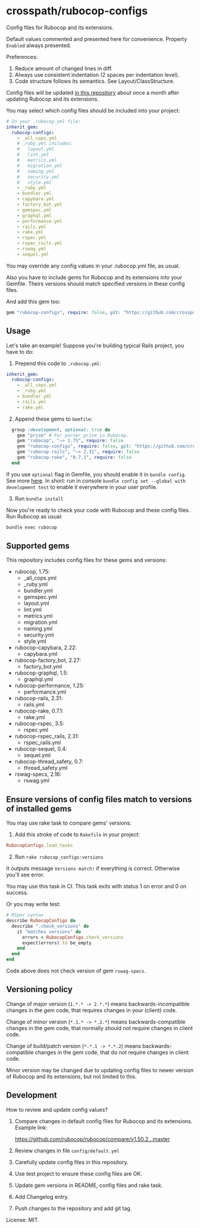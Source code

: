 # crosspath/rubocop-configs

Config files for Rubocop and its extensions.

Default values commented and presented here for convenience.
Property `Enabled` always presented.

Preferences:
1. Reduce amount of changed lines in diff.
2. Always use consistent indentation (2 spaces per indentation level).
3. Code structure follows its semantics. See Layout/ClassStructure.

Config files will be updated
[in this repository](https://github.com/crosspath/rubocop-configs)
about once a month after updating Rubocop and its extensions.

You may select which config files should be included into your project:

```yaml
# In your .rubocop.yml file:
inherit_gem:
  rubocop-configs:
    - _all_cops.yml
    # _ruby.yml includes:
    #   layout.yml
    #   lint.yml
    #   metrics.yml
    #   migration.yml
    #   naming.yml
    #   security.yml
    #   style.yml
    - _ruby.yml
    - bundler.yml
    - capybara.yml
    - factory_bot.yml
    - gemspec.yml
    - graphql.yml
    - performance.yml
    - rails.yml
    - rake.yml
    - rspec.yml
    - rspec_rails.yml
    - rswag.yml
    - sequel.yml
```

You may override any config values in your .rubocop.yml file, as usual.

Also you have to include gems for Rubocop and its extensions into your Gemfile. Theirs versions should match specified versions in these config files.

And add this gem too:

```ruby
gem "rubocop-configs", require: false, git: "https://github.com/crosspath/rubocop-configs.git"
```

## Usage

Let's take an example! Suppose you're building typical Rails project, you have to do:

1. Prepend this code to `.rubocop.yml`:

  ```yaml
  inherit_gem:
    rubocop-configs:
      - _all_cops.yml
      - _ruby.yml
      - bundler.yml
      - rails.yml
      - rake.yml
  ```

2. Append these gems to `Gemfile`:

  ```ruby
    group :development, optional: true do
      gem "prism" # For parser_prism in Rubocop.
      gem "rubocop", "~> 1.75", require: false
      gem "rubocop-configs", require: false, git: "https://github.com/crosspath/rubocop-configs.git"
      gem "rubocop-rails", "~> 2.31", require: false
      gem "rubocop-rake", "0.7.1", require: false
    end
  ```

If you use `optional` flag in Gemfile, you should enable it in `bundle config`. See more
[here](https://bundler.io/v2.4/man/bundle-config.1.html). In short: run in console
`bundle config set --global with development test` to enable it everywhere in your user profile.

3. Run `bundle install`

Now you're ready to check your code with Rubocop and these config files. Run Rubocop as usual:

```sh
bundle exec rubocop
```

## Supported gems

This repository includes config files for these gems and versions:

* rubocop, 1.75:
  - _all_cops.yml
  - _ruby.yml
  - bundler.yml
  - gemspec.yml
  - layout.yml
  - lint.yml
  - metrics.yml
  - migration.yml
  - naming.yml
  - security.yml
  - style.yml
* rubocop-capybara, 2.22:
  - capybara.yml
* rubocop-factory_bot, 2.27:
  - factory_bot.yml
* rubocop-graphql, 1.5:
  - graphql.yml
* rubocop-performance, 1.25:
  - performance.yml
* rubocop-rails, 2.31:
  - rails.yml
* rubocop-rake, 0.7.1:
  - rake.yml
* rubocop-rspec, 3.5:
  - rspec.yml
* rubocop-rspec_rails, 2.31:
  - rspec_rails.yml
* rubocop-sequel, 0.4:
  - sequel.yml
* rubocop-thread_safety, 0.7:
  - thread_safety.yml
* rswag-specs, 2.16:
  - rswag.yml

## Ensure versions of config files match to versions of installed gems

You may use rake task to compare gems' versions:

1. Add this stroke of code to `Rakefile` in your project:

  ```ruby
  RubocopConfigs.load_tasks
  ```

2. Run `rake rubocop_configs:versions`

It outputs message `Versions match!` if everything is correct. Otherwise you'll see error.

You may use this task in CI. This task exits with status 1 on error and 0 on success.

Or you may write test:

```ruby
# RSpec syntax
describe RubocopConfigs do
  describe ".check_versions" do
    it "matches versions" do
      errors = RubocopConfigs.check_versions
      expect(errors).to be_empty
    end
  end
end
```

Code above does not check version of gem `rswag-specs`.

## Versioning policy

Change of major version (`1.*.* -> 2.*.*`) means backwards-incompatible changes in the gem code,
that requires changes in your (client) code.

Change of minor version (`*.1.* -> *.2.*`) means backwards-compatible changes in the gem code, that
normally should not require changes in client code.

Change of build/patch version (`*.*.1 -> *.*.2`) means backwards-compatible changes in the gem code,
that do not require changes in client code.

Minor version may be changed due to updating config files to newer version of Rubocop and its
extensions, but not limited to this.

## Development

How to review and update config values?

1. Compare changes in default config files for Rubocop and its extensions. Example link:

    https://github.com/rubocop/rubocop/compare/v1.50.2...master

2. Review changes in file `config/default.yml`
3. Carefully update config files in this repository.
4. Use test project to ensure these config files are OK.
5. Update gem versions in README, config files and rake task.
6. Add Changelog entry.
7. Push changes to the repository and add git tag.

License: MIT.
